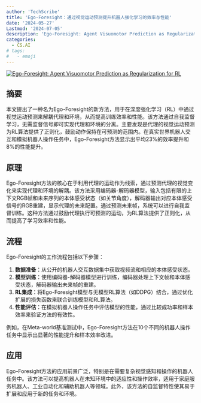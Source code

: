 ```yaml
---
author: 'TechScribe'
title: 'Ego-Foresight：通过视觉运动预测提升机器人强化学习的效率与性能'
date: '2024-05-27'
Lastmod: '2024-07-05'
description: 'Ego-Foresight: Agent Visuomotor Prediction as Regularization for RL'
categories:
  - CS.AI
# tags:
#   - emoji
---
```


[![Ego-Foresight: Agent Visuomotor Prediction as Regularization for RL](https://arxiv-research-1301205113.cos.ap-guangzhou.myqcloud.com/images/2407.01570v1.pdf_0.jpg)](https://arxiv.org/abs/2407.01570v1)

## 摘要

本文提出了一种名为Ego-Foresight的新方法，用于在深度强化学习（RL）中通过视觉运动预测来解耦代理和环境，从而提高训练效率和性能。该方法通过自我监督学习，无需监督信号即可实现代理和环境的分离。主要发现是代理的视觉运动预测为RL算法提供了正则化，鼓励动作保持在可预测的范围内。在真实世界机器人交互和模拟机器人操作任务中，Ego-Foresight方法显示出平均23%的效率提升和8%的性能提升。<!--more-->

## 原理

Ego-Foresight方法的核心在于利用代理的运动作为线索，通过预测代理的视觉变化来实现代理和环境的解耦。该方法采用编码器-解码器模型，输入包括有限的上下文RGB帧和未来序列的本体感受状态（如关节角度），解码器输出对应本体感受信号的RGB重建，显示代理的未来配置。通过预测未来帧，系统可以进行自我监督训练。这种方法通过鼓励代理执行可预测的运动，为RL算法提供了正则化，从而提高了学习效率和性能。

## 流程

Ego-Foresight的工作流程包括以下步骤：
1. **数据准备**：从公开的机器人交互数据集中获取视频流和相应的本体感受状态。
2. **模型训练**：使用编码器-解码器模型进行训练，编码器处理上下文帧和本体感受状态，解码器输出未来帧的重建。
3. **RL集成**：将Ego-Foresight模型与无模型RL算法（如DDPG）结合，通过优化扩展的损失函数来联合训练模型和RL算法。
4. **性能评估**：在模拟机器人操作任务中评估模型的性能，通过比较成功率和样本效率来验证方法的有效性。

例如，在Meta-world基准测试中，Ego-Foresight方法在10个不同的机器人操作任务中显示出显著的性能提升和样本效率改进。

## 应用

Ego-Foresight方法的应用前景广泛，特别是在需要复杂视觉感知和操作的机器人任务中。该方法可以提高机器人在未知环境中的适应性和操作效率，适用于家庭服务机器人、工业自动化和辅助机器人等领域。此外，该方法的自监督特性使其易于扩展和应用于新的任务和环境。